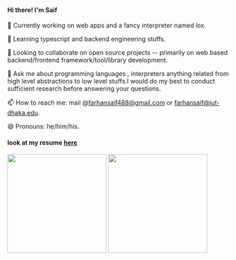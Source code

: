 #### Hi there! I'm Saif  

 

🔭 Currently working on web apps and a fancy interpreter named lox.  

 🌱 Learning typescript and backend engineering stuffs.  
 
 👯 Looking to collaborate on open source projects -- primarily on web based backend/frontend framework/tool/library development.  
 
 💬 Ask me about programming languages , interpreters anything related from high level abstractions to low level stuffs.I would do my best to conduct sufficient research before answering your questions.  
 
 📫 How to reach me: mail @farhansaif488@gmail.com or farhansaif@iut-dhaka.edu.  
 
 😄 Pronouns: he/him/his.  
 
 #### look at my resume [here](https://github.com/overlorde/overlorde/blob/main/cv.pdf)
 
 
 <p float="left" >
  <img  align="center" height="225px" src="https://github-readme-stats.vercel.app/api?username=overlorde&show_icons=true&theme=dark&hide=prs,issues,stars" />
  <img  align="center" height="225px" src="https://github-readme-stats.vercel.app/api/top-langs/?username=overlorde&theme=dark&langs_count=3" />
</p>
 

